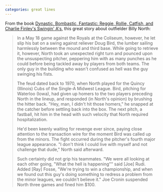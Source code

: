 ```yaml
---
categories: great lines
---
```



From the book [Dynastic, Bombastic, Fantastic: Reggie, Rollie, Catfish, and Charlie Finley's Swingin' A's](https://bookshop.org/books/dynastic-bombastic-fantastic-reggie-rollie-catfish-and-charlie-finley-s-swingin-a-s/9781328570079), this great story about outfielder Billy North:

> In a May 18 game against the Royals at the Coliseum, however, he let slip his bat on a swing against reliever Doug Bird, the lumber sailing harmlessly between the mound and third base. While going to retrieve it, however, North took an unexpected right turn and pounced upon the unsuspecting pitcher, peppering him with as many punches as he could before being tackled away by players from both teams. The only guy in the building who wasn't confused as hell was the guy swinging his fists.
> 
> The feud dated back to 1970, when North played for the Quincy (Illinois) Cubs of the Single-A Midwest League. Bird, pitching for Waterloo (Iowa), had given up homers to the two players preceding North in the lineup, and responded (in North's opinion) by brushing the hitter back. "Hey, man, I didn't hit those homers," he snapped at the catcher before settling back into the box. The next pitch, a fastball, hit him in the head with such velocity that North required hospitalization.
> 
> He'd been keenly waiting for revenge ever since, paying close attention to the transaction wire for the moment Bird was called up from the minors. The fight occurred during the pitcher's fourth major league appearance. "I don't think I could live with myself and not challenge that dude," North said afterward.
> 
> Such certainty did not grip his teammates. "We were all looking at each other going, "What the hell is happening"" said [Joe] Rudi. Added [Ray] Fosse, "We're trying to win a championship, and when we found out this guy's doing something to redress a problem from the minor leagues, we couldn't believe it." Joe Cronin suspended North three games and fined him $100.